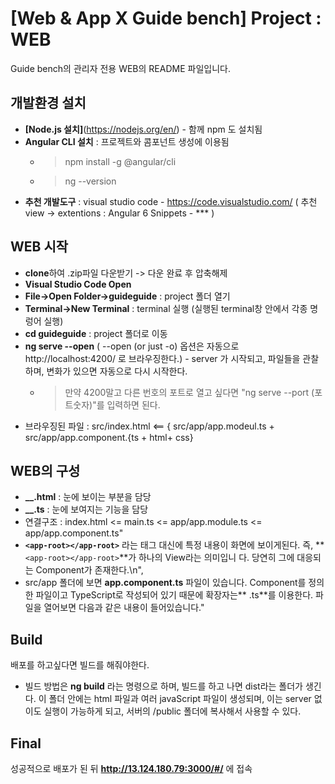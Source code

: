 
# [Web & App X Guide bench] Project : WEB

 Guide bench의 관리자 전용 WEB의 README 파일입니다.

## 개발환경 설치
  
   - **[Node.js 설치]**(https://nodejs.org/en/) - 함께 npm 도 설치됨
   - **Angular CLI 설치** : 프로젝트와 콤포넌트 생성에 이용됨
       - > npm install -g @angular/cli 
       - > ng --version 
   - **추천 개발도구** : visual studio code - https://code.visualstudio.com/ ( 추천 view -> extentions : Angular 6  Snippets - *** )
    
## WEB 시작
 
   - **clone**하여 .zip파일 다운받기 -> 다운 완료 후 압축해제
   - **Visual Studio Code Open**
   - **File->Open Folder->guideguide** : project 폴더 열기
   - **Terminal->New Terminal** : terminal 실행 (실행된 terminal창 안에서 각종 명렁어 실행)
   - **cd guideguide** : project 폴더로 이동
   - **ng serve --open** ( --open (or just -o) 옵션은 자동으로 http://localhost:4200/ 로 브라우징한다.) - server 가 시작되고, 파일들을 관찰하며, 변화가 있으면 자동으로 다시 시작한다.
       - > 만약 4200말고 다른 번호의 포트로 열고 싶다면 "ng serve --port (포트숫자)"를 입력하면 된다.
   - 브라우징된 파일 : src/index.html <== { src/app/app.modeul.ts + src/app/app.component.{ts + html+ css} 

## WEB의 구성

   - **__.html** : 눈에 보이는 부분을 담당
   - **__.ts** : 눈에 보여지는 기능을 담당
   - 연결구조 : index.html <= main.ts <= app/app.module.ts <= app/app.component.ts"
   - **`<app-root></app-root>`** 라는 태그 대신에 특정 내용이 화면에 보이게된다. 즉, **`<app-root></app-root>`**가 하나의 View라는 의미입니     다. 당연히 그에 대응되는 Component가 존재한다.\n",
   - src/app 폴더에 보면 **app.component.ts** 파일이 있습니다. Component를 정의한 파일이고 TypeScript로 작성되어 있기 때문에 확장자는** .ts**를 이용한다. 파일을 열어보면 다음과 같은 내용이 들어있습니다."

## Build
  배포를 하고싶다면 빌드를 해줘야한다. 
   
   - 빌드 방법은 **ng build** 라는 명령으로 하며, 빌드를 하고 나면 dist라는 폴더가 생긴다.
     이 폴더 안에는 html 파일과 여러 javaScript 파일이 생성되며, 이는 server 없이도 실행이 가능하게 되고, 서버의 /public 폴더에 복사해서 사용할 수 있다.
    
## Final
   성공적으로 배포가 된 뒤 **http://13.124.180.79:3000/#/** 에 접속
   
